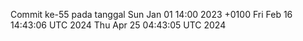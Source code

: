 Commit ke-55 pada tanggal Sun Jan 01 14:00 2023 +0100
Fri Feb 16 14:43:06 UTC 2024
Thu Apr 25 04:43:05 UTC 2024
